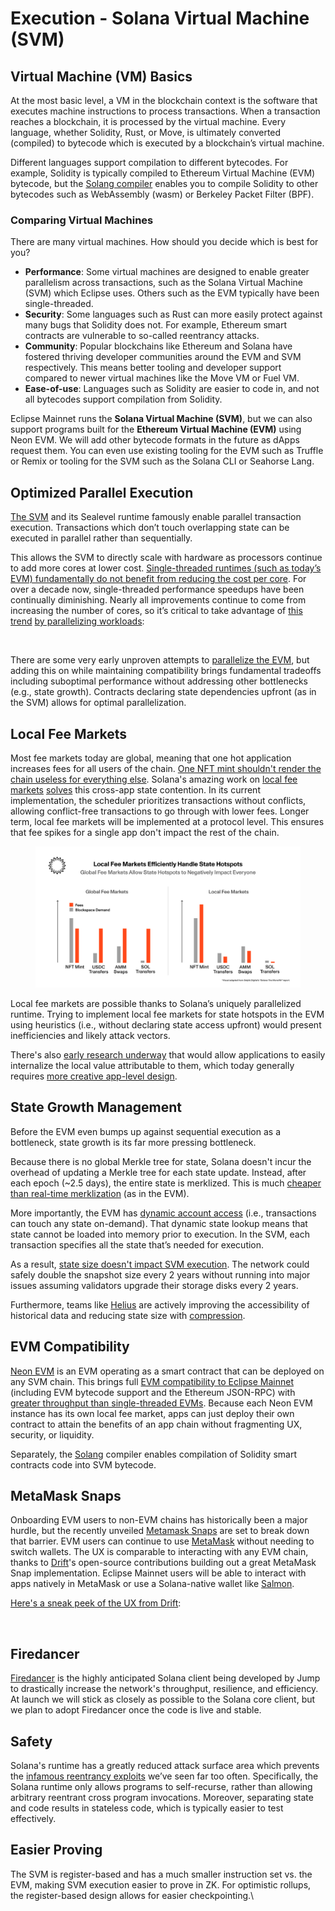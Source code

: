 # Execution - Solana Virtual Machine (SVM)

## Virtual Machine (VM) Basics

At the most basic level, a VM in the blockchain context is the software that executes machine instructions to process transactions. When a transaction reaches a blockchain, it is processed by the virtual machine. Every language, whether Solidity, Rust, or Move, is ultimately converted (compiled) to bytecode which is executed by a blockchain’s virtual machine.

Different languages support compilation to different bytecodes. For example, Solidity is typically compiled to Ethereum Virtual Machine (EVM) bytecode, but the [Solang compiler](https://www.quicknode.com/guides/solana-development/solidity/solang-get-started) enables you to compile Solidity to other bytecodes such as WebAssembly (wasm) or Berkeley Packet Filter (BPF).

### Comparing Virtual Machines

There are many virtual machines. How should you decide which is best for you?

* **Performance**: Some virtual machines are designed to enable greater parallelism across transactions, such as the Solana Virtual Machine (SVM) which Eclipse uses. Others such as the EVM typically have been single-threaded.
* **Security**: Some languages such as Rust can more easily protect against many bugs that Solidity does not. For example, Ethereum smart contracts are vulnerable to so-called reentrancy attacks.
* **Community**: Popular blockchains like Ethereum and Solana have fostered thriving developer communities around the EVM and SVM respectively. This means better tooling and developer support compared to newer virtual machines like the Move VM or Fuel VM.
* **Ease-of-use**: Languages such as Solidity are easier to code in, and not all bytecodes support compilation from Solidity.&#x20;

Eclipse Mainnet runs the **Solana Virtual Machine (SVM)**, but we can also support programs built for the **Ethereum Virtual Machine (EVM)** using Neon EVM. We will add other bytecode formats in the future as dApps request them. You can even use existing tooling for the EVM such as Truffle or Remix or tooling for the SVM such as the Solana CLI or Seahorse Lang.

## **Optimized Parallel Execution**&#x20;

[The SVM](https://squads.so/blog/solana-svm-sealevel-virtual-machine) and its Sealevel runtime famously enable parallel transaction execution. Transactions which don’t touch overlapping state can be executed in parallel rather than sequentially.

This allows the SVM to directly scale with hardware as processors continue to add more cores at lower cost. [Single-threaded runtimes (such as today’s EVM) fundamentally do not benefit from reducing the cost per core](https://x.com/aeyakovenko/status/1686916794962079744?s=20). For over a decade now, single-threaded performance speedups have been continually diminishing. Nearly all improvements continue to come from increasing the number of cores, so it’s critical to take advantage of [this trend](https://github.com/karlrupp/microprocessor-trend-data) [by parallelizing workloads](https://www.karlrupp.net/2018/02/42-years-of-microprocessor-trend-data/):

<figure><img src="https://lh3.googleusercontent.com/2SOSpeG_ceWMt-DtuSZvnviiyKc5p8a6wQuHHjQgHaCkgvCiJ40wqU2k4UNV2PpCc-t35d9fn5xpLCXB7hefEGJY8ehRoLIhtTxRtxBQSehKytDenh5iS6Cx_D0O4W0uF_ag9_4GbyUI4tm1lGFAmH4" alt=""><figcaption></figcaption></figure>

There are some very early unproven attempts to [parallelize the EVM](https://writings.flashbots.net/speeding-up-evm-part-1), but adding this on while maintaining compatibility brings fundamental tradeoffs including suboptimal performance without addressing other bottlenecks (e.g., state growth). Contracts declaring state dependencies upfront (as in the SVM) allows for optimal parallelization.

## **Local Fee Markets**&#x20;

Most fee markets today are global, meaning that one hot application increases fees for all users of the chain. [One NFT mint shouldn't render the chain useless for everything else](https://x.com/yugalabs/status/1520612362986078208?s=20). Solana's amazing work on [local fee markets](https://twitter.com/solana/status/1615571640372580352?lang=en) [solves](https://x.com/time_composer/status/1649776724777762817?s=20) this cross-app state contention. In its current implementation, the scheduler prioritizes transactions without conflicts, allowing conflict-free transactions to go through with lower fees. Longer term, local fee markets will be implemented at a protocol level. This ensures that fee spikes for a single app don't impact the rest of the chain.&#x20;

<figure><img src="../../.gitbook/assets/Screenshot 2023-09-21 at 8.29.51 PM.png" alt=""><figcaption></figcaption></figure>

Local fee markets are possible thanks to Solana’s uniquely parallelized runtime. Trying to implement local fee markets for state hotspots in the EVM using heuristics (i.e., without declaring state access upfront) would present inefficiencies and likely attack vectors.

There's also [early research underway](https://github.com/solana-foundation/solana-improvement-documents/pull/16) that would allow applications to easily internalize the local value attributable to them, which today generally requires [more creative app-level design](https://blog.uniswap.org/uniswap-v4).

## State Growth Management&#x20;

Before the EVM even bumps up against sequential execution as a bottleneck, state growth is its far more pressing bottleneck.

Because there is no global Merkle tree for state, Solana doesn't incur the overhead of updating a Merkle tree for each state update. Instead, after each epoch (\~2.5 days), the entire state is merklized. This is much [cheaper than real-time merklization](https://x.com/toghrulmaharram/status/1699466187166335176?s=20) (as in the EVM).

More importantly, the EVM has [dynamic account access](https://x.com/aeyakovenko/status/1699465524231692384?s=20) (i.e., transactions can touch any state on-demand). That dynamic state lookup means that state cannot be loaded into memory prior to execution. In the SVM, each transaction specifies all the state that’s needed for execution.

As a result, [state size doesn't impact SVM execution](https://x.com/aeyakovenko/status/1699460999697555512?s=20). The network could safely double the snapshot size every 2 years without running into major issues assuming validators upgrade their storage disks every 2 years.

Furthermore, teams like [Helius](https://www.helius.dev/) are actively improving the accessibility of historical data and reducing state size with [compression](https://docs.helius.dev/compression-and-das-api/what-is-compression-on-solana).

## EVM Compatibility&#x20;

[Neon EVM](https://neonevm.org/) is an EVM operating as a smart contract that can be deployed on any SVM chain. This brings full [EVM compatibility to Eclipse Mainnet](https://www.eclipse.builders/blog/neon-evm-and-eclipses-hybrid) (including EVM bytecode support and the Ethereum JSON-RPC) with [greater throughput than single-threaded EVMs](https://twitter.com/aeyakovenko/status/1689745762077523968?s=20). Because each Neon EVM instance has its own local fee market, apps can just deploy their own contract to attain the benefits of an app chain without fragmenting UX, security, or liquidity.&#x20;

Separately, the [Solang](https://github.com/hyperledger/solang) compiler enables compilation of Solidity smart contracts code into SVM bytecode.

## MetaMask Snaps&#x20;

Onboarding EVM users to non-EVM chains has historically been a major hurdle, but the recently unveiled [Metamask Snaps](https://www.coindesk.com/tech/2023/09/12/ethereum-developer-consensys-unveils-snaps-add-ons-for-metamask-browser/) are set to break down that barrier. EVM users can continue to use [MetaMask](https://snaps.metamask.io/snap/npm/solflare-wallet/solana-snap/) without needing to switch wallets. The UX is comparable to interacting with any EVM chain, thanks to [Drift](https://www.drift.trade/)'s open-source contributions building out a great MetaMask Snap implementation. Eclipse Mainnet users will be able to interact with apps natively in MetaMask or use a Solana-native wallet like [Salmon](https://salmonwallet.io/).

[Here's a sneak peek of the UX from Drift](https://x.com/DriftProtocol/status/1700135022454276414?s=20):

<figure><img src="https://lh4.googleusercontent.com/RJ7_S3i2IBlCuv0zCB8BNd0c22MsQF9VeEm744117kw_f40c65DRL5MkVVQoNLX_IkfU-UOHVagTdIQxpxSEDnaS4eJbIzyR4g-WtvK1rGbCGiUxqOsvrfYGJehLNvQwPcGISuZuDVck7i28Lb5SO4A" alt=""><figcaption></figcaption></figure>

## Firedancer&#x20;

[Firedancer](https://jumpcrypto.com/firedancer/) is the highly anticipated Solana client being developed by Jump to drastically increase the network's throughput, resilience, and efficiency. At launch we will stick as closely as possible to the Solana core client, but we plan to adopt Firedancer once the code is live and stable.&#x20;

## Safety&#x20;

Solana's runtime has a greatly reduced attack surface area which prevents the [infamous reentrancy exploits](https://blog.chain.link/reentrancy-attacks-and-the-dao-hack/) we’ve seen far too often. Specifically, the Solana runtime only allows programs to self-recurse, rather than allowing arbitrary reentrant cross program invocations. Moreover, separating state and code results in stateless code, which is typically easier to test effectively.

## Easier Proving&#x20;

The SVM is register-based and has a much smaller instruction set vs. the EVM, making SVM execution easier to prove in ZK. For optimistic rollups, the register-based design allows for easier checkpointing.\
